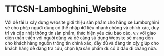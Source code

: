 ﻿# TTCSN-Lamboghini_Website
Với đề tài là xây dựng website giới thiệu sản phẩm cho hãng xe Lamborghini sẽ cho phép người dùng có thể nhập dữ liệu nhanh chóng và chính xác, duy trì và cập nhật thông tin sản phẩm, thực hiện yêu cầu báo cáo, v.v với giao diện thân thiện với người dùng và dễ dàng sử dụng
Website sẽ mang đến cho khách hàng nguồn thông tin chính xác, đầy đủ và đáng tin cậy giúp cho khách hàng dễ dàng tra cứu, chọn lựa sản phẩm dù có ở đâu đi chăng nữa.
